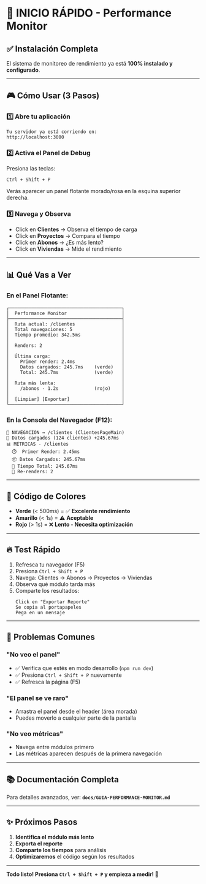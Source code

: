 # 🚀 INICIO RÁPIDO - Performance Monitor

## ✅ Instalación Completa

El sistema de monitoreo de rendimiento ya está **100% instalado y configurado**.

---

## 🎮 Cómo Usar (3 Pasos)

### 1️⃣ Abre tu aplicación
```
Tu servidor ya está corriendo en:
http://localhost:3000
```

### 2️⃣ Activa el Panel de Debug
Presiona las teclas:
```
Ctrl + Shift + P
```

Verás aparecer un panel flotante morado/rosa en la esquina superior derecha.

### 3️⃣ Navega y Observa
- Click en **Clientes** → Observa el tiempo de carga
- Click en **Proyectos** → Compara el tiempo
- Click en **Abonos** → ¿Es más lento?
- Click en **Viviendas** → Mide el rendimiento

---

## 📊 Qué Vas a Ver

### En el Panel Flotante:
```
┌─────────────────────────────────────────┐
│  Performance Monitor                    │
├─────────────────────────────────────────┤
│  Ruta actual: /clientes                 │
│  Total navegaciones: 5                  │
│  Tiempo promedio: 342.5ms               │
│                                         │
│  Renders: 2                             │
│                                         │
│  Última carga:                          │
│    Primer render: 2.4ms                 │
│    Datos cargados: 245.7ms    (verde)   │
│    Total: 245.7ms             (verde)   │
│                                         │
│  Ruta más lenta:                        │
│    /abonos - 1.2s             (rojo)    │
│                                         │
│  [Limpiar] [Exportar]                   │
└─────────────────────────────────────────┘
```

### En la Consola del Navegador (F12):
```
🚀 NAVEGACIÓN → /clientes (ClientesPageMain)
🔖 Datos cargados (124 clientes) +245.67ms
📊 MÉTRICAS - /clientes
  ⏱️  Primer Render: 2.45ms
  📦 Datos Cargados: 245.67ms
  🎯 Tiempo Total: 245.67ms
  🔄 Re-renders: 2
```

---

## 🎨 Código de Colores

- **Verde** (< 500ms) = ✅ **Excelente rendimiento**
- **Amarillo** (< 1s) = ⚠️ **Aceptable**
- **Rojo** (> 1s) = ❌ **Lento - Necesita optimización**

---

## 🔥 Test Rápido

1. Refresca tu navegador (F5)
2. Presiona `Ctrl + Shift + P`
3. Navega: Clientes → Abonos → Proyectos → Viviendas
4. Observa qué módulo tarda más
5. Comparte los resultados:
   ```
   Click en "Exportar Reporte"
   Se copia al portapapeles
   Pega en un mensaje
   ```

---

## 🐛 Problemas Comunes

### "No veo el panel"
- ✅ Verifica que estés en modo desarrollo (`npm run dev`)
- ✅ Presiona `Ctrl + Shift + P` nuevamente
- ✅ Refresca la página (F5)

### "El panel se ve raro"
- Arrastra el panel desde el header (área morada)
- Puedes moverlo a cualquier parte de la pantalla

### "No veo métricas"
- Navega entre módulos primero
- Las métricas aparecen después de la primera navegación

---

## 📚 Documentación Completa

Para detalles avanzados, ver:
**`docs/GUIA-PERFORMANCE-MONITOR.md`**

---

## ✨ Próximos Pasos

1. **Identifica el módulo más lento**
2. **Exporta el reporte**
3. **Comparte los tiempos** para análisis
4. **Optimizaremos** el código según los resultados

---

**Todo listo! Presiona `Ctrl + Shift + P` y empieza a medir! 🎯**

